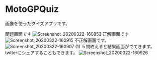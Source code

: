# MotoGPQuiz
画像を使ったクイズアプリです。

問題画面です
![Screenshot_20200322-160853](https://user-images.githubusercontent.com/60835167/77244617-2d3c3b80-6c5a-11ea-8f55-beea41a00281.png)
正解画面です
![Screenshot_20200322-160915](https://user-images.githubusercontent.com/60835167/77244621-3f1dde80-6c5a-11ea-815b-bf36bb8e09db.png)
不正解画面です。
![Screenshot_20200322-160907 (1)](https://user-images.githubusercontent.com/60835167/77244623-565ccc00-6c5a-11ea-8466-9f4efe0e6627.png)
５問終えると結果画面がでてきます。
twtterにシェアすることもできます。
![Screenshot_20200322-160926](https://user-images.githubusercontent.com/60835167/77244627-607eca80-6c5a-11ea-9ee4-77e394452b8b.png)
